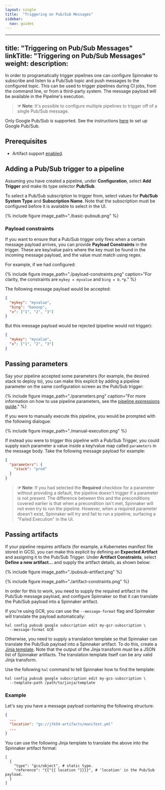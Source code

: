 ```yaml
---
layout: single
title:  "Triggering on Pub/Sub Messages"
sidebar:
  nav: guides
---
```


---
title: "Triggering on Pub/Sub Messages"
linkTitle: "Triggering on Pub/Sub Messages"
weight: 
description:
---

In order to programatically trigger pipelines one can configure Spinnaker to
subscribe and listen to a Pub/Sub topic and push messages to the configured
topic. This can be used to trigger pipelines during CI jobs, from the command line,
or from a third-party system. The message payload will be available in the
Pipeline's execution.

> __☞ Note__:  It's possible to configure multiple pipelines to trigger off of
> a single Pub/Sub message.

Only Google Pub/Sub is supported. See the instructions
[here](/setup/triggers/google/) to set up Google Pub/Sub.

## Prerequisites

* Artifact support [enabled](/reference/artifacts-with-artifactsrewrite//#enabling-artifact-support).

## Adding a Pub/Sub trigger to a pipeline

Assuming you have created a pipeline, under __Configuration__, select __Add
Trigger__ and make its type selector __Pub/Sub__.

To select a Pub/Sub subscription to trigger from, select values for
__Pub/Sub System Type__ and __Subscription Name__. Note that the subscription
must be configured before it is available to select in the UI.

{%
  include
  figure
  image_path="./basic-pubsub.png"
%}

### Payload constraints

If you want to ensure that a Pub/Sub trigger only fires when a certain message payload
arrives, you can provide __Payload Constraints__ in the trigger. These are
key/value pairs where the key must be found in the incoming message payload, and the
value must match using regex.

For example, if we had configured:

{%
  include
  figure
  image_path="./payload-constraints.png"
  caption="For clarity, the constraints are `mykey = myvalue` and `bing = b.*p`."
%}

The following message payload would be accepted:

```json
{
  "mykey": "myvalue",
  "bing": "boooop",
  "x": ["1", "2", "3"]
}
```

But this message payload would be rejected (pipeline would not trigger):

```json
{
  "mykey": "myvalue",
  "x": ["1", "2", "3"]
}
```

## Passing parameters

Say your pipeline accepted some parameters (for example, the desired stack to
deploy to), you can make this explicit by adding a pipeline parameter on the
same configuration screen as the Pub/Sub trigger:

{%
  include
  figure
  image_path="./parameters.png"
  caption="For more information on how to use pipeline parameters, see the
  [pipeline expressions guide](/docs/v1/guides/user/pipeline-expressions)."
%}

If you were to manually execute this pipeline, you would be prompted with the
following dialogue:

{%
  include
  figure
  image_path="./manual-execution.png"
%}

If instead you were to trigger this pipeline with a Pub/Sub Trigger, you could supply
each parameter a value inside a key/value map called `parameters` in the message body. Take the
following message payload for example:

```json
{
  "parameters": {
    "stack": "prod"
  }
}
```

> __☞ Note__: If you had selected the __Required__ checkbox for a parameter
> without providing a default, the pipeline doesn't trigger if a parameter is
> not present. The difference between this and the preconditions covered
> earlier is that when a precondition isn't met, Spinnaker will not even try to
> run the pipeline. However, when a required parameter doesn't exist, Spinnaker
> will try and fail to run a pipeline, surfacing a "Failed Execution" in the
> UI.

## Passing artifacts

If your pipeline requires artifacts (for example, a Kubernetes manifest file
stored in GCS), you can make this explicit by defining an __Expected Artifact__
and assigning it to the Pub/Sub Trigger. Under **Artifact Constraints**, select
**Define a new artifact...** and supply the artifact details, as shown below:

{%
  include
  figure
  image_path="./pubsub-artifact.png"
%}

{%
  include
  figure
  image_path="./artifact-constraints.png"
%}

In order for this to work, you need to supply the required artifact in the
Pub/Sub message payload, and configure Spinnaker so that it can translate the
Pub/Sub payload into a Spinnaker artifact.

If you're using GCR, you can use the `--message-format` flag and Spinnaker will
translate the payload automatically:

```
hal config pubsub google subscription edit my-gcr-subscription \
  --message-format GCR
```

Otherwise, you need to supply a translation template so that Spinnaker can
translate the Pub/Sub payload into a Spinnaker artifact. To do this, create a
[Jinja template](http://jinja.pocoo.org/docs/2.10/templates). Note that the
output of the Jinja transform must be a JSON list of Spinnaker artifacts. The
translation template itself can be any valid Jinja transform.

Use the following `hal` command to tell Spinnaker how to find the template:

```
hal config pubsub google subscription edit my-gcs-subscription \
  --template-path /path/to/jinja/template
```

### Example
Let's say you have a message payload containing the following structure:

```json
{
  ...
  "location": "gs://jtk54-artifacts/manifest.yml"
  ...
}
```

You can use the following Jinja template to translate the above into the
Spinnaker artifact format:

```
[
  {
    "type": "gcs/object", # static type.
    "reference": "{{"{{ location "}}}}", # 'location' in the Pub/Sub payload.
  }
]
```
